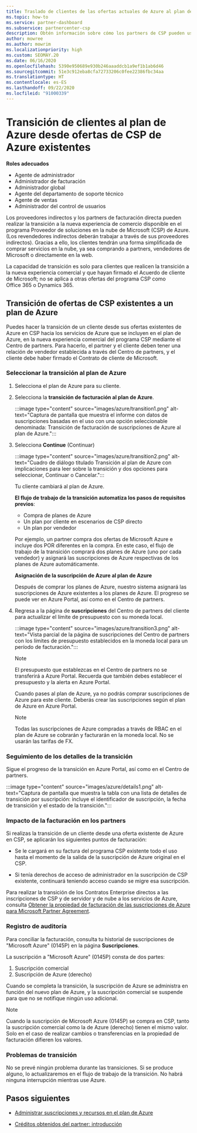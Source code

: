 ```yaml
---
title: Traslado de clientes de las ofertas actuales de Azure al plan de Azure
ms.topic: how-to
ms.service: partner-dashboard
ms.subservice: partnercenter-csp
description: Obtén información sobre cómo los partners de CSP pueden usar el Centro de partners para trasladar a los clientes de las ofertas de CSP de Azure existentes a los servicios de Azure en el plan de Azure.
author: mowree
ms.author: mowrim
ms.localizationpriority: high
ms.custom: SEOMAY.20
ms.date: 06/16/2020
ms.openlocfilehash: 5390e950689e930b246aaaddcb1a9ef1b1ab6d46
ms.sourcegitcommit: 51e3c912eba8cfa72733206c0fee22386fbc34aa
ms.translationtype: HT
ms.contentlocale: es-ES
ms.lasthandoff: 09/22/2020
ms.locfileid: "91000339"
---
```

# <a name="transition-customers-to-azure-plan-from-existing-csp-azure-offers"></a>Transición de clientes al plan de Azure desde ofertas de CSP de Azure existentes

**Roles adecuados**

- Agente de administrador
- Administrador de facturación
- Administrador global
- Agente del departamento de soporte técnico
- Agente de ventas
- Administrador del control de usuarios

Los proveedores indirectos y los partners de facturación directa pueden realizar la transición a la nueva experiencia de comercio disponible en el programa Proveedor de soluciones en la nube de Microsoft (CSP) de Azure. (Los revendedores indirectos deberán trabajar a través de sus proveedores indirectos). Gracias a ello, los clientes tendrán una forma simplificada de comprar servicios en la nube, ya sea comprando a partners, vendedores de Microsoft o directamente en la web.

La capacidad de transición es solo para clientes que realicen la transición a la nueva experiencia comercial y que hayan firmado el Acuerdo de cliente de Microsoft; no se aplica a otras ofertas del programa CSP como Office 365 o Dynamics 365.

## <a name="transition-existing-csp-offers-to-an-azure-plan"></a>Transición de ofertas de CSP existentes a un plan de Azure

Puedes hacer la transición de un cliente desde sus ofertas existentes de Azure en CSP hacia los servicios de Azure que se incluyen en el plan de Azure, en la nueva experiencia comercial del programa CSP mediante el Centro de partners. Para hacerlo, el partner y el cliente deben tener una relación de vendedor establecida a través del Centro de partners, y el cliente debe haber firmado el Contrato de cliente de Microsoft.

### <a name="select-transition-to-azure-plan"></a>Seleccionar la transición al plan de Azure

1. Selecciona el plan de Azure para su cliente.

2. Selecciona la **transición de facturación al plan de Azure**.

   :::image type="content" source="images/azure/transition1.png" alt-text="Captura de pantalla que muestra el informe con datos de suscripciones basadas en el uso con una opción seleccionable denominada: Transición de facturación de suscripciones de Azure al plan de Azure.":::

3. Selecciona **Continue** (Continuar)

   :::image type="content" source="images/azure/transition2.png" alt-text="Cuadro de diálogo titulado Transición al plan de Azure con implicaciones para leer sobre la transición y dos opciones para seleccionar, Continuar o Cancelar.":::

   Tu cliente cambiará al plan de Azure.

   **El flujo de trabajo de la transición automatiza los pasos de requisitos previos**:

   - Compra de planes de Azure
   - Un plan por cliente en escenarios de CSP directo  
   - Un plan por vendedor  

   Por ejemplo, un partner compra dos ofertas de Microsoft Azure e incluye dos POR diferentes en la compra. En este caso, el flujo de trabajo de la transición comprará dos planes de Azure (uno por cada vendedor) y asignará las suscripciones de Azure respectivas de los planes de Azure automáticamente.  

   **Asignación de la suscripción de Azure al plan de Azure**

   Después de comprar los planes de Azure, nuestro sistema asignará las suscripciones de Azure existentes a los planes de Azure. El progreso se puede ver en Azure Portal, así como en el Centro de partners.

4. Regresa a la página de **suscripciones**  del Centro de partners del cliente para actualizar el límite de presupuesto con su moneda local.

   :::image type="content" source="images/azure/transition3.png" alt-text="Vista parcial de la página de suscripciones del Centro de partners con los límites de presupuesto establecidos en la moneda local para un período de facturación.":::

   >[!NOTE]
   >El presupuesto que establezcas en el Centro de partners no se transferirá a Azure Portal. Recuerda que también debes establecer el presupuesto y la alerta en Azure Portal.

   Cuando pases al plan de Azure, ya no podrás comprar suscripciones de Azure para este cliente. Deberás crear las suscripciones según el plan de Azure en Azure Portal.

   >[!NOTE]
   > Todas las suscripciones de Azure compradas a través de RBAC en el plan de Azure se cobrarán y facturarán en la moneda local. No se usarán las tarifas de FX.

### <a name="track-your-transition-details"></a>Seguimiento de los detalles de la transición

Sigue el progreso de la transición en Azure Portal, así como en el Centro de partners.

:::image type="content" source="images/azure/details1.png" alt-text="Captura de pantalla que muestra la tabla con una lista de detalles de transición por suscripción: incluye el identificador de suscripción, la fecha de transición y el estado de la transición.":::

### <a name="billing-impact-to-partners"></a>Impacto de la facturación en los partners

Si realizas la transición de un cliente desde una oferta existente de Azure en CSP, se aplicarán los siguientes puntos de facturación:

- Se le cargará en su factura del programa CSP existente todo el uso hasta el momento de la salida de la suscripción de Azure original en el CSP.

- Si tenía derechos de acceso de administrador en la suscripción de CSP existente, continuará teniendo acceso cuando se migre esa suscripción.

Para realizar la transición de los Contratos Enterprise directos a las inscripciones de CSP y de servidor y de nube a los servicios de Azure, consulta [Obtener la propiedad de facturación de las suscripciones de Azure para Microsoft Partner Agreement](/azure/billing/mpa-request-ownership).

### <a name="audit-log"></a>Registro de auditoría

Para conciliar la facturación, consulta tu historial de suscripciones de "Microsoft Azure" (0145P) en la página **Suscripciones**.

La suscripción a "Microsoft Azure" (0145P) consta de dos partes:

1. Suscripción comercial
2. Suscripción de Azure (derecho)

Cuando se completa la transición, la suscripción de Azure se administra en función del nuevo plan de Azure, y la suscripción comercial se suspende para que no se notifique ningún uso adicional.  

>[!NOTE]
>Cuando la suscripción de Microsoft Azure (0145P) se compra en CSP, tanto la suscripción comercial como la de Azure (derecho) tienen el mismo valor. Solo en el caso de realizar cambios o transferencias en la propiedad de facturación difieren los valores.

### <a name="transition-issues"></a>Problemas de transición

No se prevé ningún problema durante las transiciones. Si se produce alguno, lo actualizaremos en el flujo de trabajo de la transición. No habrá ninguna interrupción mientras use Azure.  

## <a name="next-steps"></a>Pasos siguientes

- [Administrar suscripciones y recursos en el plan de Azure](azure-plan-manage.md)

- [Créditos obtenidos del partner: introducción](partner-earned-credit.md)